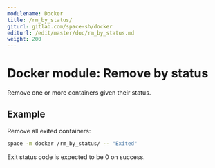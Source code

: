 ```yaml
---
modulename: Docker
title: /rm_by_status/
giturl: gitlab.com/space-sh/docker
editurl: /edit/master/doc/rm_by_status.md
weight: 200
---
```

# Docker module: Remove by status

Remove one or more containers given their status.

## Example

Remove all exited containers:
```sh
space -m docker /rm_by_status/ -- "Exited"
```

Exit status code is expected to be 0 on success.
